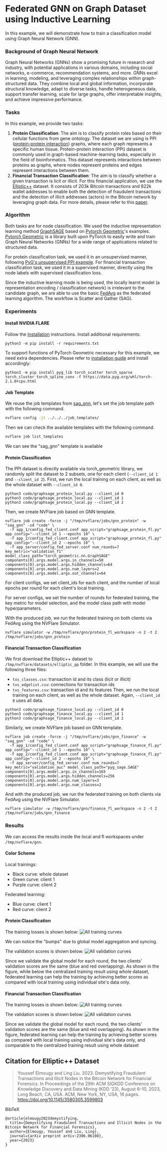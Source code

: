 # Federated GNN on Graph Dataset using Inductive Learning
In this example, we will demonstrate how to train a classification model using Graph Neural Network (GNN). 

### Background of Graph Neural Network
Graph Neural Networks (GNNs) show a promising future in research and industry, with potential applications in various domains, including social networks, e-commerce, recommendation systems, and more.
GNNs excel in learning, modeling, and leveraging complex relationships within graph-structured data. They combine local and global information, incorporate structural knowledge, adapt to diverse tasks, handle heterogeneous data, support transfer learning, scale for large graphs, offer interpretable insights, and achieve impressive performance. 

### Tasks
In this example, we provide two tasks:
1. **Protein Classification**:
The aim is to classify protein roles based on their cellular functions from gene ontology. The dataset we are using is PPI
([protein-protein interaction](http://snap.stanford.edu/graphsage/#code)) graphs, where each graph represents a specific human tissue. Protein-protein interaction (PPI) dataset is commonly used in graph-based machine-learning tasks, especially in the field of bioinformatics. This dataset represents interactions between proteins as graphs, where nodes represent proteins and edges represent interactions between them.
2. **Financial Transaction Classification**:
The aim is to classify whether a given transaction is licit or illicit. For this financial application, we use the [Elliptic++](https://github.com/git-disl/EllipticPlusPlus) dataset. It consists of 203k Bitcoin transactions and 822k wallet addresses to enable both the detection of fraudulent transactions and the detection of illicit addresses (actors) in the Bitcoin network by leveraging graph data. For more details, please refer to this [paper](https://arxiv.org/pdf/2306.06108.pdf).

### Algorithm
Both tasks are for node classification. We used the inductive representation learning method [GraphSAGE](https://arxiv.org/pdf/1706.02216.pdf) based on [Pytorch Geometric](https://github.com/pyg-team/pytorch_geometric)'s examples. 
[Pytorch Geometric](https://pytorch-geometric.readthedocs.io/en/latest/)  is  a library built upon PyTorch to easily write and train Graph Neural Networks (GNNs) for a wide range of applications related to structured data.

For protein classification task, we used it in an unsupervised manner, following [PyG's unsupervised PPI example](https://github.com/pyg-team/pytorch_geometric/blob/master/examples/graph_sage_unsup_ppi.py).
For financial transaction classification task, we used it in a supervised manner, directly using the node labels with supervised classification loss.

Since the inductive learning mode is being used, the locally learnt model (a representation encoding / classification network) is irrelevant to the candidate graph, we are able to use the basic [FedAvg](https://arxiv.org/abs/1602.05629) as the federated learning algorithm. The workflow is Scatter and Gather (SAG).

###  Experiments
####  Install NVIDIA FLARE
Follow the [Installation](https://nvflare.readthedocs.io/en/main/quickstart.html) instructions.
Install additional requirements:
```
python3 -m pip install -r requirements.txt
```
To support functions of PyTorch Geometric necessary for this example, we need extra dependencies. Please refer to [installation guide](https://pytorch-geometric.readthedocs.io/en/latest/install/installation.html) and install accordingly:
```
python3 -m pip install pyg_lib torch_scatter torch_sparse torch_cluster torch_spline_conv -f https://data.pyg.org/whl/torch-2.1.0+cpu.html
```

#### Job Template
We reuse the job templates from [sag_gnn](../../../job_templates/sag_gnn), let's set the job template path with the following command.
```bash
nvflare config -jt ../../../job_templates/
```
Then we can check the available templates with the following command.
```bash
nvflare job list_templates
```
We can see the "sag_gnn" template is available

#### Protein Classification
The PPI dataset is directly available via torch_geometric library, we randomly split the dataset to 2 subsets, one for each client (`--client_id 1` and `--client_id 2`).
First, we run the local training on each client, as well as the whole dataset with `--client_id 0`.
```
python3 code/graphsage_protein_local.py --client_id 0
python3 code/graphsage_protein_local.py --client_id 1
python3 code/graphsage_protein_local.py --client_id 2 
```
Then, we create NVFlare job based on GNN template.
```
nvflare job create -force -j "/tmp/nvflare/jobs/gnn_protein" -w "sag_gnn" -sd "code" \
  -f app_1/config_fed_client.conf app_script="graphsage_protein_fl.py" app_config="--client_id 1 --epochs 10" \
  -f app_2/config_fed_client.conf app_script="graphsage_protein_fl.py" app_config="--client_id 2 --epochs 10" \
  -f app_server/config_fed_server.conf num_rounds=7 key_metric="validation_f1" model_class_path="torch_geometric.nn.GraphSAGE" components[0].args.model.args.in_channels=50  components[0].args.model.args.hidden_channels=64 components[0].args.model.args.num_layers=2 components[0].args.model.args.out_channels=64  
```
For client configs, we set client_ids for each client, and the number of local epochs per round for each client's local training. 

For server configs, we set the number of rounds for federated training, the key metric for model selection, and the model class path with model hyperparameters.

With the produced job, we run the federated training on both clients via FedAvg using the NVFlare Simulator.
```
nvflare simulator -w /tmp/nvflare/gnn/protein_fl_workspace -n 2 -t 2 /tmp/nvflare/jobs/gnn_protein
```

#### Financial Transaction Classification
We first download the Elliptic++ dataset to `/tmp/nvflare/datasets/elliptic_pp` folder. In this example, we will use the following three files:
- `txs_classes.csv`: transaction id and its class (licit or illicit)
- `txs_edgelist.csv`: connections for transaction ids 
- `txs_features.csv`: transaction id and its features
Then, we run the local training on each client, as well as the whole dataset. Again, `--client_id 0` uses all data.
```
python3 code/graphsage_finance_local.py --client_id 0
python3 code/graphsage_finance_local.py --client_id 1
python3 code/graphsage_finance_local.py --client_id 2 
```
Similarly, we create NVFlare job based on GNN template.
```
nvflare job create -force -j "/tmp/nvflare/jobs/gnn_finance" -w "sag_gnn" -sd "code" \
  -f app_1/config_fed_client.conf app_script="graphsage_finance_fl.py" app_config="--client_id 1 --epochs 10" \
  -f app_2/config_fed_client.conf app_script="graphsage_finance_fl.py" app_config="--client_id 2 --epochs 10" \
  -f app_server/config_fed_server.conf num_rounds=7 key_metric="validation_auc" model_class_path="pyg_sage.SAGE" components[0].args.model.args.in_channels=165  components[0].args.model.args.hidden_channels=256 components[0].args.model.args.num_layers=3 components[0].args.model.args.num_classes=2  
```
And with the produced job, we run the federated training on both clients via FedAvg using the NVFlare Simulator.
```
nvflare simulator -w /tmp/nvflare/gnn/finance_fl_workspace -n 2 -t 2 /tmp/nvflare/jobs/gnn_finance
```

###  Results
We can access the results inside the local and fl workspaces under `/tmp/nvflare/gnn`.
#### Color Scheme
Local trainings: 
- Black curve: whole dataset
- Green curve: client 1
- Purple curve: client 2

Federated learning: 
- Blue curve: client 1
- Red curve: client 2

#### Protein Classification
The training losses is shown below: 
![All training curves](./figs/protein_train_loss.png)

We can notice the "bumps" due to global model aggregation and syncing.

The validation scores is shown below:
![All validation curves](./figs/protein_val_f1.png)

Since we validate the global model for each round, the two clients' validation scores are the same (blue and red overlapping). As shown in the figure, while below the centralized training result using whole dataset, federated learning can help the training by achieving better scores as compared with local training using individual site's data only.

#### Financial Transaction Classification
The training losses is shown below: 
![All training curves](./figs/finance_train_loss.png)

The validation scores is shown below:
![All validation curves](./figs/finance_val_auc.png)

Since we validate the global model for each round, the two clients' validation scores are the same (blue and red overlapping). As shown in the figure, federated learning can help the training by achieving better scores as compared with local training using individual site's data only, and comparable to the centralized training result using whole dataset


## Citation for Elliptic++ Dataset

> Youssef Elmougy and Ling Liu. 2023. Demystifying Fraudulent Transactions and Illicit Nodes in the Bitcoin Network for Financial Forensics. In Proceedings of the 29th ACM SIGKDD Conference on Knowledge Discovery and Data Mining (KDD ’23), August 6–10, 2023, Long Beach, CA, USA. ACM, New York, NY, USA, 16 pages. https://doi.org/10.1145/3580305.3599803

BibTeX
```
@article{elmougy2023demystifying,
  title={Demystifying Fraudulent Transactions and Illicit Nodes in the Bitcoin Network for Financial Forensics},
  author={Elmougy, Youssef and Liu, Ling},
  journal={arXiv preprint arXiv:2306.06108},
  year={2023}
}
```
